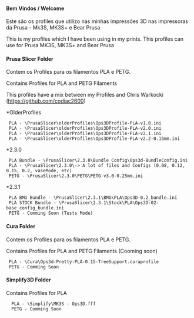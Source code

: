 #### Bem Vindos / Welcome ####

Este são os profiles que utilizo nas minhas impressões 3D nas impressoras da Prusa - Mk3S, MK3S+ e Bear Prusa

This is my profiles which I have been using in my prints. This profiles can use for Prusa MK3S, MK3S+ and Bear Prusa

#### Prusa Slicer Folder ####

Contem os Profiles para os filamentos PLA e PETG.

Contains Profiles for PLA and PETG Filaments

This profiles have a mix between my Profiles and Chris Warkocki (https://github.com/codiac2600)

*OlderProfiles
 ```
  PLA - \PrusaSlicer\olderProfiles\Ops3DProfile-PLA-v1.0.ini
  PLA - \PrusaSlicer\olderProfiles\Ops3DProfile-PLA-v2.0.ini
  PLA - \PrusaSlicer\olderProfiles\Ops3DProfile-PLA-v2.1.ini
  PLA - \PrusaSlicer\olderProfiles\Ops3DProfile-PLA-v2.2-0.15mm.ini
 ```

*2.3.0
 ```
  PLA Bundle - \PrusaSlicer\2.3.0\Bundle Config\Ops3d-BundleConfig.ini
  PLA - \PrusaSlicer\2.3.0\-> A lot of files and Configs (0.08, 0.12, 0.15, 0.2, vaseMode, etc)
  PETG - \PrusaSlicer\2.3.0\PETG\PETG-v3.0-0.25mm.ini
 ```

*2.3.1
 ```
  PLA BMG Bundle - \PrusaSlicer\2.3.1\BMG\PLA\Ops3D-0.2_bundle.ini
  PLA STOCK Bundle - \PrusaSlicer\2.3.1\Stock\PLA\Ops3D-02-base_config_bundle.ini
  PETG - Comming Soon (Tests Mode)
 ```

#### Cura Folder ####

Contem os Profiles para os filamentos PLA e PETG.

Contains Profiles for PLA and PETG Filaments (Cooming soon)

 ```
  PLA - \Cura\Ops3d-Pretty-PLA-0.15-TreeSupport.curaprofile
  PETG - Comming Soon
 ```


#### Simplify3D Folder ####

Contains Profiles for PLA

```
  PLA - \Simplify\MK3S - Ops3D.fff
  PETG - Comming Soon
```
